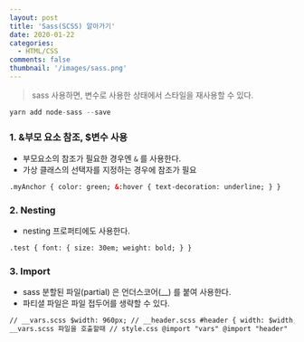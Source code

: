 ```yaml
---
layout: post
title: 'Sass(SCSS) 알아가기'
date: 2020-01-22
categories:
  - HTML/CSS
comments: false
thumbnail: '/images/sass.png'
---
```


> sass 사용하면, 변수로 사용한 상태에서 스타일을 재사용할 수 있다.

```js
yarn add node-sass --save
```

### 1. &부모 요소 참조, $변수 사용

- 부모요소의 참조가 필요한 경우엔 `&` 를 사용한다.
- 가상 클래스의 선택자를 지정하는 경우에 참조가 필요

```html
.myAnchor { color: green; &:hover { text-decoration: underline; } }
```

### 2. Nesting

- nesting 프로퍼티에도 사용한다.

```html
.test { font: { size: 30em; weight: bold; } }
```

### 3. Import

- sass 분할된 파일(partial) 은 언더스코어(\_\_) 를 붙여 사용한다.
- 파티셜 파일은 파일 접두어를 생략할 수 있다.

```html
// __vars.scss $width: 960px; // __header.scss #header { width: $width; } //
__vars.scss 파일을 호출할때 // style.css @import "vars" @import "header"
```
